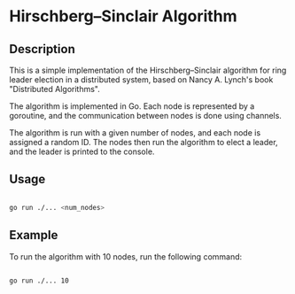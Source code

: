 # Hirschberg–Sinclair Algorithm

## Description

This is a simple implementation of the Hirschberg–Sinclair algorithm for ring leader election in a distributed system,
based on Nancy A. Lynch's book "Distributed Algorithms".

The algorithm is implemented in Go. 
Each node is represented by a goroutine, and the communication between nodes is done using channels.

The algorithm is run with a given number of nodes, and each node is assigned a random ID.
The nodes then run the algorithm to elect a leader, and the leader is printed to the console.

## Usage

```bash

go run ./... <num_nodes>

```

## Example

To run the algorithm with 10 nodes, run the following command:
```bash

go run ./... 10

```


